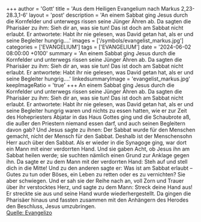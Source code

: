 +++
author = 'Gott'
title = 'Aus dem Heiligen Evangelium nach Markus 2,23-28.3,1-6'
layout = 'post'
description = 'An einem Sabbat ging Jesus durch die Kornfelder und unterwegs rissen seine Jünger Ähren ab. Da sagten die Pharisäer zu ihm: Sieh dir an, was sie tun! Das ist doch am Sabbat nicht erlaubt. Er antwortete: Habt ihr nie gelesen, was David getan hat, als er und seine Begleiter hungrig....'
images = ['/symbols/evangelist_markus.jpg']
categories = ['EVANGELIUM']
tags = ['EVANGELIUM']
date = '2024-06-02 08:00:00 +0100'
summary = 'An einem Sabbat ging Jesus durch die Kornfelder und unterwegs rissen seine Jünger Ähren ab. Da sagten die Pharisäer zu ihm: Sieh dir an, was sie tun! Das ist doch am Sabbat nicht erlaubt. Er antwortete: Habt ihr nie gelesen, was David getan hat, als er und seine Begleiter hungrig....'
linkedsummaryImage = 'evangelist_markus.jpg'
keepImageRatio = 'true'
+++
An einem Sabbat ging Jesus durch die Kornfelder und unterwegs rissen seine Jünger Ähren ab.
Da sagten die Pharisäer zu ihm: Sieh dir an, was sie tun! Das ist doch am Sabbat nicht erlaubt.
Er antwortete: Habt ihr nie gelesen, was David getan hat, als er und seine Begleiter hungrig waren und nichts zu essen hatten,
wie er zur Zeit des Hohepriesters Abjatar in das Haus Gottes ging und die Schaubrote aß, die außer den Priestern niemand essen darf, und auch seinen Begleitern davon gab?
Und Jesus sagte zu ihnen: Der Sabbat wurde für den Menschen gemacht, nicht der Mensch für den Sabbat.<!--more-->
Deshalb ist der Menschensohn Herr auch über den Sabbat.
Als er wieder in die Synagoge ging, war dort ein Mann mit einer verdorrten Hand.
Und sie gaben Acht, ob Jesus ihn am Sabbat heilen werde; sie suchten nämlich einen Grund zur Anklage gegen ihn.
Da sagte er zu dem Mann mit der verdorrten Hand: Steh auf und stell dich in die Mitte!
Und zu den anderen sagte er: Was ist am Sabbat erlaubt – Gutes zu tun oder Böses, ein Leben zu retten oder es zu vernichten? Sie aber schwiegen.
Und er sah sie der Reihe nach an, voll Zorn und Trauer über ihr verstocktes Herz, und sagte zu dem Mann: Streck deine Hand aus! Er streckte sie aus und seine Hand wurde wiederhergestellt.
Da gingen die Pharisäer hinaus und fassten zusammen mit den Anhängern des Herodes den Beschluss, Jesus umzubringen.<br> [Quelle: Evangelizo](https://evangeliumtagfuertag.org/DE/gospel)